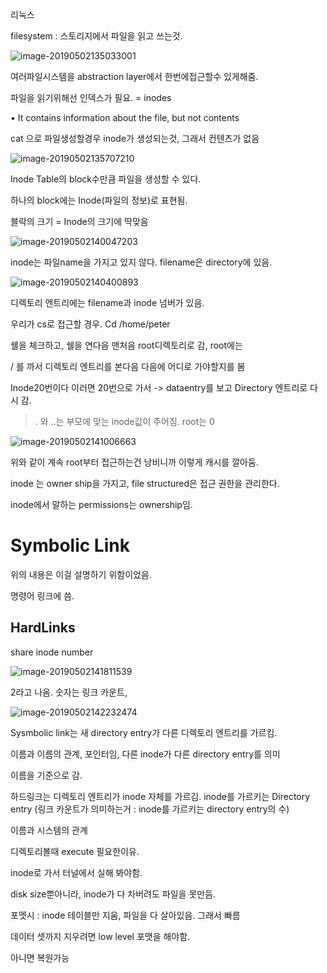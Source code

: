 

리눅스







filesystem : 스토리지에서 파일을 읽고 쓰는것.

![image-20190502135033001](/Users/dadadamarine/Desktop/study/blog/dadadamarine.github.io/_posts/assets/images/image-20190502135033001.png)

여러파일시스템을 abstraction layer에서 한번에접근할수 있게해줌.





파일을 읽기위해선 인덱스가 필요. = inodes

• It contains information about the file, but not contents

cat 으로 파일생성할경우 inode가 생성되는것, 그래서 컨텐츠가 없음





![image-20190502135707210](/Users/dadadamarine/Desktop/study/blog/dadadamarine.github.io/_posts/assets/images/image-20190502135707210.png)

Inode Table의 block수만큼 파일을 생성할 수 있다.

하나의 block에는 Inode(파일의 정보)로 표현됨. 

블락의 크기 = Inode의 크기에 딱맞음

![image-20190502140047203](/Users/dadadamarine/Desktop/study/blog/dadadamarine.github.io/_posts/assets/images/image-20190502140047203.png)

inode는 파일name을 가지고 있지 않다. filename은 directory에 있음.

![image-20190502140400893](/Users/dadadamarine/Desktop/study/blog/dadadamarine.github.io/_posts/assets/images/image-20190502140400893.png)

디렉토리 엔트리에는 filename과 inode 넘버가 있음.



우리가 cs로 접근할 경우. Cd /home/peter

쉘을 체크하고, 쉘을 연다음 맨처음 root디렉토리로 감, root에는 

/ 를 까서 디렉토리 엔트리를 본다음 다음에 어디로 가야할지를 봄

Inode20번이다 이러면 20번으로 가서 -> dataentry를 보고 Directory 엔트리로 다시 감.



> . 와 ..는 부모에 맞는 inode값이 주어짐. root는 0



![image-20190502141006663](/Users/dadadamarine/Desktop/study/blog/dadadamarine.github.io/_posts/assets/images/image-20190502141006663.png)

위와 같이 계속 root부터 접근하는건 낭비니까 이렇게 캐시를 깔아둠.



inode 는 owner ship을 가지고, file structured은 접근 권한을 관리한다.

inode에서 말하는 permissions는 ownership임.





# Symbolic Link

위의 내용은 이걸 설명하기 위함이었음.

명령어 링크에 씀.





## HardLinks

share inode number



![image-20190502141811539](/Users/dadadamarine/Desktop/study/blog/dadadamarine.github.io/_posts/assets/images/image-20190502141811539.png)

2라고 나옴. 숫자는 링크 카운트, 

![image-20190502142232474](/Users/dadadamarine/Desktop/study/blog/dadadamarine.github.io/_posts/assets/images/image-20190502142232474.png)



Sysmbolic link는 새 directory entry가 다른 디렉토리 엔트리를 가르킴.

이름과 이름의 관계, 포인터임, 다른 inode가 다른 directory entry를 의미

이름을 기준으로 감.



하드링크는 디렉토리 엔트리가 inode 자체를 가르김. inode를 가르키는 Directory entry (링크 카운트가 의미하는거 : inode를 가르키는 directory entry의 수)

이름과 시스템의 관계



디렉토리볼때 execute 필요한이유.

inode로 가서 터널에서 실해 봐야함.





disk size뿐아니라, inode가 다 차버려도 파일을 못만듬.



포멧시 : inode 테이블만 지움, 파일을 다 살아있음. 그래서 빠름

데이터 셋까지 지우려면 low level 포맷을 해야함.

아니면 복원가능